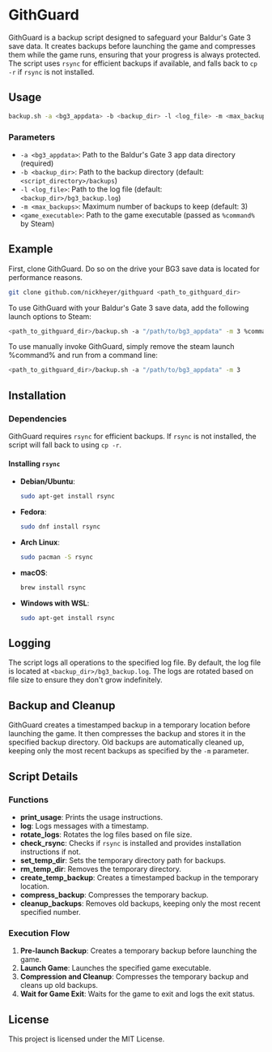 # GithGuard

GithGuard is a backup script designed to safeguard your Baldur's Gate 3 save data. It creates backups before launching the game and compresses them while the game runs, ensuring that your progress is always protected. The script uses `rsync` for efficient backups if available, and falls back to `cp -r` if `rsync` is not installed.

## Usage

```bash
backup.sh -a <bg3_appdata> -b <backup_dir> -l <log_file> -m <max_backups> <game_executable>
```

### Parameters

- `-a <bg3_appdata>`: Path to the Baldur's Gate 3 app data directory (required)
- `-b <backup_dir>`: Path to the backup directory (default: `<script_directory>/backups`)
- `-l <log_file>`: Path to the log file (default: `<backup_dir>/bg3_backup.log`)
- `-m <max_backups>`: Maximum number of backups to keep (default: 3)
- `<game_executable>`: Path to the game executable (passed as `%command%` by Steam)

## Example

First, clone GithGuard. Do so on the drive your BG3 save data is located for performance reasons.

```bash
git clone github.com/nickheyer/githguard <path_to_githguard_dir>
```

To use GithGuard with your Baldur's Gate 3 save data, add the following launch options to Steam:

```bash
<path_to_githguard_dir>/backup.sh -a "/path/to/bg3_appdata" -m 3 %command%
```

To use manually invoke GithGuard, simply remove the steam launch %command% and run from a command line:

```bash
<path_to_githguard_dir>/backup.sh -a "/path/to/bg3_appdata" -m 3
```

## Installation

### Dependencies

GithGuard requires `rsync` for efficient backups. If `rsync` is not installed, the script will fall back to using `cp -r`.

#### Installing `rsync`

- **Debian/Ubuntu**:
  ```bash
  sudo apt-get install rsync
  ```

- **Fedora**:
  ```bash
  sudo dnf install rsync
  ```

- **Arch Linux**:
  ```bash
  sudo pacman -S rsync
  ```

- **macOS**:
  ```bash
  brew install rsync
  ```

- **Windows with WSL**:
  ```bash
  sudo apt-get install rsync
  ```

## Logging

The script logs all operations to the specified log file. By default, the log file is located at `<backup_dir>/bg3_backup.log`. The logs are rotated based on file size to ensure they don't grow indefinitely.

## Backup and Cleanup

GithGuard creates a timestamped backup in a temporary location before launching the game. It then compresses the backup and stores it in the specified backup directory. Old backups are automatically cleaned up, keeping only the most recent backups as specified by the `-m` parameter.

## Script Details

### Functions

- **print_usage**: Prints the usage instructions.
- **log**: Logs messages with a timestamp.
- **rotate_logs**: Rotates the log files based on file size.
- **check_rsync**: Checks if `rsync` is installed and provides installation instructions if not.
- **set_temp_dir**: Sets the temporary directory path for backups.
- **rm_temp_dir**: Removes the temporary directory.
- **create_temp_backup**: Creates a timestamped backup in the temporary location.
- **compress_backup**: Compresses the temporary backup.
- **cleanup_backups**: Removes old backups, keeping only the most recent specified number.

### Execution Flow

1. **Pre-launch Backup**: Creates a temporary backup before launching the game.
2. **Launch Game**: Launches the specified game executable.
3. **Compression and Cleanup**: Compresses the temporary backup and cleans up old backups.
4. **Wait for Game Exit**: Waits for the game to exit and logs the exit status.

## License

This project is licensed under the MIT License.
